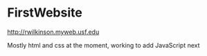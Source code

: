 # FirstWebsite

http://rwilkinson.myweb.usf.edu

Mostly html and css at the moment, working to add JavaScript next
